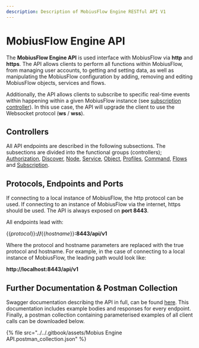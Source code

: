 ```yaml
---
description: Description of MobiusFlow Engine RESTful API V1
---
```


# MobiusFlow Engine API

The **MobiusFlow Engine API** is used interface with MobiusFlow via **http** and **https**. The API allows clients to perform all functions within MobiusFlow, from managing user accounts, to getting and setting data, as well as manipulating the MobiusFlow configuration by adding, removing and editing MobiusFlow objects, services and flows.

Additionally, the API allows clients to subscribe to specific real-time events within happening within  a given MobiusFlow instance (see [subscription controller](subscription.md)). In this use case, the API will upgrade the client to use the Websocket protocol (**ws** / **wss**).

## Controllers

All API endpoints are described in the following subsections. The subsections are divided into the functional groups (controllers); [Authorization](authorization.md), [Discover](discover.md), [Node](node.md), [Service](service.md), [Object](object.md), [Profiles](profiles.md), [Command](command.md), [Flows](flows.md) and [Subscription](subscription.md).

## Protocols, Endpoints and Ports

If connecting to a local instance of MobiusFlow, the http protocol can be used. If connecting to an instance of MobiusFlow via the internet, https should be used. The API is always exposed on **port 8443**.

All endpoints lead with:

\{{_protocol_\}}**://**\{{_hostname_\}}**:8443/api/v1**

Where the protocol and hostname parameters are replaced with the true protocol and hostname. For example, in the case of connecting to a local instance of MobiusFlow, the leading path would look like:

**http://localhost:8443/api/v1**

## Further Documentation & Postman Collection

Swagger documentation describing the API in full, can be found [here](https://docs-engine-api.mobiusflow.io/static/index.html). This documentation includes example bodies and responses for every endpoint. Finally, a postman collection containing parameterised examples of all client calls can be downloaded below.

{% file src="../../.gitbook/assets/Mobius Engine API.postman_collection.json" %}
